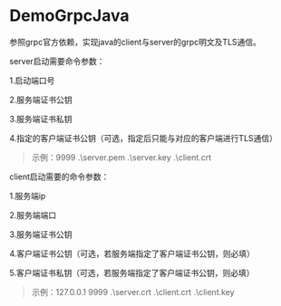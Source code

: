 # DemoGrpcJava

参照grpc官方依赖，实现java的client与server的grpc明文及TLS通信。

server启动需要命令参数：

1.启动端口号

2.服务端证书公钥

3.服务端证书私钥

4.指定的客户端证书公钥（可选，指定后只能与对应的客户端进行TLS通信）


 >示例：9999 .\server.pem .\server.key .\client.crt

client启动需要的命令参数：

1.服务端ip

2.服务端端口

3.服务端证书公钥

4.客户端证书公钥（可选，若服务端指定了客户端证书公钥，则必填）

5.客户端证书私钥（可选，若服务端指定了客户端证书公钥，则必填）

>示例：127.0.0.1 9999 .\server.crt .\client.crt .\client.key

